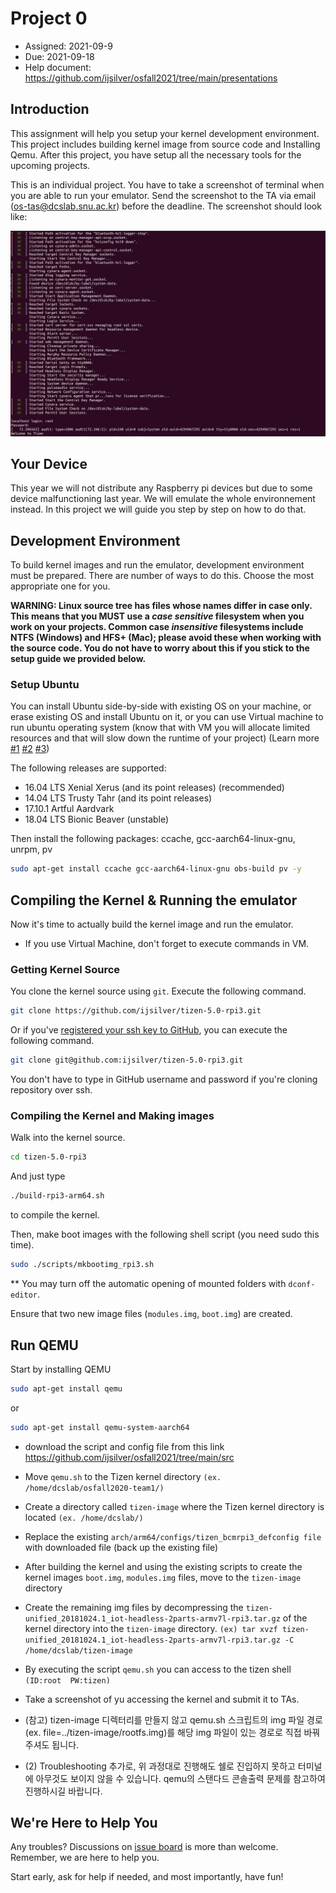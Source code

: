 # Project 0
* Assigned: 2021-09-9
* Due: 2021-09-18
* Help document: https://github.com/ijsilver/osfall2021/tree/main/presentations

## Introduction
This assignment will help you setup your kernel development environment. This project includes building kernel image from source code and Installing Qemu. After this project, you have setup all the necessary tools for the upcoming projects.

This is an individual project. You have to take a screenshot of terminal when you are able to run your emulator. Send the screenshot to the TA via email ([os-tas@dcslab.snu.ac.kr](mailto:os-tas%40dcslab.snu.ac.kr)) before the deadline.
The screenshot should look like:

![qemu start](/doc/output_qemu.PNG)

## Your Device

This year we will not distribute any  Raspberry pi devices but due to some device malfunctioning last year. 
We will emulate the whole environnement instead.
In this project we will guide you step by step on how to do that.

## Development Environment

To build kernel images and run the emulator, development environment must be prepared. There are number of ways to do this. Choose the most appropriate one for you.

**WARNING: Linux source tree has files whose names differ in case only. This means that you MUST use a _case sensitive_ filesystem when you work on your projects. Common case _insensitive_ filesystems include NTFS (Windows) and HFS+ (Mac); please avoid these when working with the source code. You do not have to worry about this if you stick to the setup guide we provided below.**

### Setup Ubuntu

You can install Ubuntu side-by-side with existing OS on your machine, or erase existing OS and install Ubuntu on it, or you can use Virtual machine to run ubuntu operating system (know that with VM you will allocate limited resources and that will slow down the runtime of your project) (Learn more [#1](https://help.ubuntu.com/lts/installation-guide/amd64/index.html) [#2](https://help.ubuntu.com/community/WindowsDualBoot) [#3](https://help.ubuntu.com/community/WindowsDualBoot))

The following releases are supported:
* 16.04 LTS Xenial Xerus (and its point releases) (recommended)
* 14.04 LTS Trusty Tahr (and its point releases)
* 17.10.1 Artful Aardvark
* 18.04 LTS Bionic Beaver (unstable)

Then install the following packages: ccache, gcc-aarch64-linux-gnu, unrpm, pv
```bash
sudo apt-get install ccache gcc-aarch64-linux-gnu obs-build pv -y
```

## Compiling the Kernel & Running the emulator 

Now it's time to actually build the kernel image and run the emulator.

* If you use Virtual Machine, don't forget to execute commands in VM.

### Getting Kernel Source

You clone the kernel source using `git`. Execute the following command.
```bash
git clone https://github.com/ijsilver/tizen-5.0-rpi3.git
```

Or if you've [registered your ssh key to GitHub](https://help.github.com/articles/connecting-to-github-with-ssh/), you can execute the following command.
```bash
git clone git@github.com:ijsilver/tizen-5.0-rpi3.git
```

You don't have to type in GitHub username and password if you're cloning repository over ssh.

### Compiling the Kernel and Making images

Walk into the kernel source.
```bash
cd tizen-5.0-rpi3
```

And just type
```bash
./build-rpi3-arm64.sh
```
to compile the kernel.

Then, make boot images with the following shell script (you need sudo this time).
```bash
sudo ./scripts/mkbootimg_rpi3.sh
```
** You may turn off the automatic opening of mounted folders with `dconf-editor`.

Ensure that two new image files (`modules.img`, `boot.img`) are created.

## Run QEMU

Start by installing QEMU
```bash
sudo apt-get install qemu
```
or 
```bash
sudo apt-get install qemu-system-aarch64
```
* download the script and config file from this link
https://github.com/ijsilver/osfall2021/tree/main/src
* Move `qemu.sh` to the Tizen kernel directory `(ex. /home/dcslab/osfall2020-team1/)`
* Create a directory called `tizen-image` where the Tizen kernel directory is located `(ex. /home/dcslab/)`
* Replace the existing `arch/arm64/configs/tizen_bcmrpi3_defconfig file` with downloaded file (back up the existing file)
* After building the kernel and using the existing scripts to create the kernel images `boot.img`, `modules.img` files, move to the `tizen-image` directory
* Create the remaining img files by decompressing the `tizen-unified_20181024.1_iot-headless-2parts-armv7l-rpi3.tar.gz` of the kernel directory into the `tizen-image` directory.
```(ex) tar xvzf tizen-unified_20181024.1_iot-headless-2parts-armv7l-rpi3.tar.gz -C /home/dcslab/tizen-image```
* By executing the script `qemu.sh` you can access to the tizen shell `(ID:root  PW:tizen)`
* Take a screenshot of yu accessing the kernel and submit it to TAs.

* (참고) tizen-image 디렉터리를 만들지 않고 qemu.sh 스크립트의 img 파일 경로 (ex. file=../tizen-image/rootfs.img)를 해당 img 파일이 있는 경로로 직접 바꿔주셔도 됩니다.
* (2) Troubleshooting
추가로, 위 과정대로 진행해도 쉘로 진입하지 못하고 터미널에 아무것도 보이지 않을 수 있습니다. qemu의 스탠다드 콘솔출력 문제를 참고하여 진행하시길 바랍니다.

## We're Here to Help You

Any troubles? Discussions on [issue board](https://github.com/ijsilver/osfall2021/issues) is more than welcome. Remember, we are here to help you.

Start early, ask for help if needed, and most importantly, have fun!
